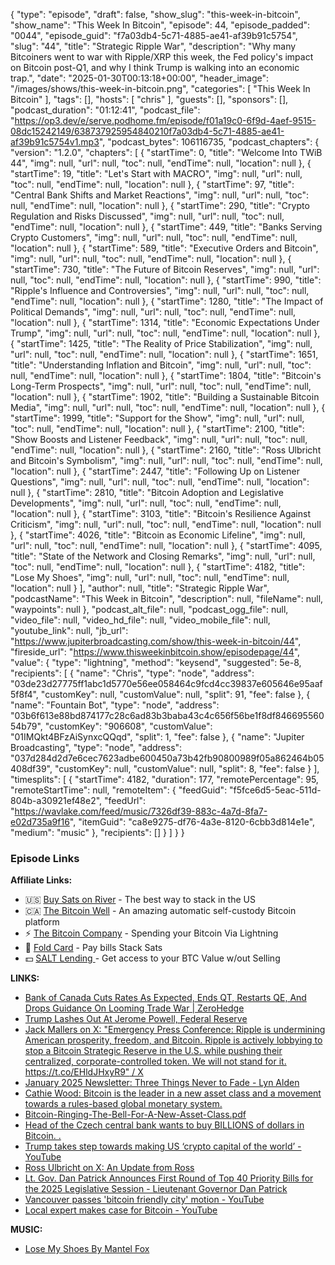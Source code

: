 {
  "type": "episode",
  "draft": false,
  "show_slug": "this-week-in-bitcoin",
  "show_name": "This Week In Bitcoin",
  "episode": 44,
  "episode_padded": "0044",
  "episode_guid": "f7a03db4-5c71-4885-ae41-af39b91c5754",
  "slug": "44",
  "title": "Strategic Ripple War",
  "description": "Why many Bitcoiners went to war with Ripple/XRP this week, the Fed policy's impact on Bitcoin post-Q1, and why I think Trump is walking into an economic trap.",
  "date": "2025-01-30T00:13:18+00:00",
  "header_image": "/images/shows/this-week-in-bitcoin.png",
  "categories": [
    "This Week In Bitcoin"
  ],
  "tags": [],
  "hosts": [
    "chris"
  ],
  "guests": [],
  "sponsors": [],
  "podcast_duration": "01:12:41",
  "podcast_file": "https://op3.dev/e/serve.podhome.fm/episode/f01a19c0-6f9d-4aef-9515-08dc15242149/638737925954840210f7a03db4-5c71-4885-ae41-af39b91c5754v1.mp3",
  "podcast_bytes": 106116735,
  "podcast_chapters": {
    "version": "1.2.0",
    "chapters": [
      {
        "startTime": 0,
        "title": "Welcome Into TWiB 44",
        "img": null,
        "url": null,
        "toc": null,
        "endTime": null,
        "location": null
      },
      {
        "startTime": 19,
        "title": "Let's Start with MACRO",
        "img": null,
        "url": null,
        "toc": null,
        "endTime": null,
        "location": null
      },
      {
        "startTime": 97,
        "title": "Central Bank Shifts and Market Reactions",
        "img": null,
        "url": null,
        "toc": null,
        "endTime": null,
        "location": null
      },
      {
        "startTime": 290,
        "title": "Crypto Regulation and Risks Discussed",
        "img": null,
        "url": null,
        "toc": null,
        "endTime": null,
        "location": null
      },
      {
        "startTime": 449,
        "title": "Banks Serving Crypto Customers",
        "img": null,
        "url": null,
        "toc": null,
        "endTime": null,
        "location": null
      },
      {
        "startTime": 589,
        "title": "Executive Orders and Bitcoin",
        "img": null,
        "url": null,
        "toc": null,
        "endTime": null,
        "location": null
      },
      {
        "startTime": 730,
        "title": "The Future of Bitcoin Reserves",
        "img": null,
        "url": null,
        "toc": null,
        "endTime": null,
        "location": null
      },
      {
        "startTime": 990,
        "title": "Ripple's Influence and Controversies",
        "img": null,
        "url": null,
        "toc": null,
        "endTime": null,
        "location": null
      },
      {
        "startTime": 1280,
        "title": "The Impact of Political Demands",
        "img": null,
        "url": null,
        "toc": null,
        "endTime": null,
        "location": null
      },
      {
        "startTime": 1314,
        "title": "Economic Expectations Under Trump",
        "img": null,
        "url": null,
        "toc": null,
        "endTime": null,
        "location": null
      },
      {
        "startTime": 1425,
        "title": "The Reality of Price Stabilization",
        "img": null,
        "url": null,
        "toc": null,
        "endTime": null,
        "location": null
      },
      {
        "startTime": 1651,
        "title": "Understanding Inflation and Bitcoin",
        "img": null,
        "url": null,
        "toc": null,
        "endTime": null,
        "location": null
      },
      {
        "startTime": 1804,
        "title": "Bitcoin's Long-Term Prospects",
        "img": null,
        "url": null,
        "toc": null,
        "endTime": null,
        "location": null
      },
      {
        "startTime": 1902,
        "title": "Building a Sustainable Bitcoin Media",
        "img": null,
        "url": null,
        "toc": null,
        "endTime": null,
        "location": null
      },
      {
        "startTime": 1999,
        "title": "Support for the Show",
        "img": null,
        "url": null,
        "toc": null,
        "endTime": null,
        "location": null
      },
      {
        "startTime": 2100,
        "title": "Show Boosts and Listener Feedback",
        "img": null,
        "url": null,
        "toc": null,
        "endTime": null,
        "location": null
      },
      {
        "startTime": 2160,
        "title": "Ross Ulbricht and Bitcoin's Symbolism",
        "img": null,
        "url": null,
        "toc": null,
        "endTime": null,
        "location": null
      },
      {
        "startTime": 2447,
        "title": "Following Up on Listener Questions",
        "img": null,
        "url": null,
        "toc": null,
        "endTime": null,
        "location": null
      },
      {
        "startTime": 2810,
        "title": "Bitcoin Adoption and Legislative Developments",
        "img": null,
        "url": null,
        "toc": null,
        "endTime": null,
        "location": null
      },
      {
        "startTime": 3103,
        "title": "Bitcoin's Resilience Against Criticism",
        "img": null,
        "url": null,
        "toc": null,
        "endTime": null,
        "location": null
      },
      {
        "startTime": 4026,
        "title": "Bitcoin as Economic Lifeline",
        "img": null,
        "url": null,
        "toc": null,
        "endTime": null,
        "location": null
      },
      {
        "startTime": 4095,
        "title": "State of the Network and Closing Remarks",
        "img": null,
        "url": null,
        "toc": null,
        "endTime": null,
        "location": null
      },
      {
        "startTime": 4182,
        "title": "Lose My Shoes",
        "img": null,
        "url": null,
        "toc": null,
        "endTime": null,
        "location": null
      }
    ],
    "author": null,
    "title": "Strategic Ripple War",
    "podcastName": "This Week in Bitcoin",
    "description": null,
    "fileName": null,
    "waypoints": null
  },
  "podcast_alt_file": null,
  "podcast_ogg_file": null,
  "video_file": null,
  "video_hd_file": null,
  "video_mobile_file": null,
  "youtube_link": null,
  "jb_url": "https://www.jupiterbroadcasting.com/show/this-week-in-bitcoin/44",
  "fireside_url": "https://www.thisweekinbitcoin.show/episodepage/44",
  "value": {
    "type": "lightning",
    "method": "keysend",
    "suggested": 5e-8,
    "recipients": [
      {
        "name": "Chris",
        "type": "node",
        "address": "03de23d27775ff1abc1d5770e56ee058464c9fcd4cc39837e605646e95aaf5f8f4",
        "customKey": null,
        "customValue": null,
        "split": 91,
        "fee": false
      },
      {
        "name": "Fountain Bot",
        "type": "node",
        "address": "03b6f613e88bd874177c28c6ad83b3baba43c4c656f56be1f8df84669556054b79",
        "customKey": "906608",
        "customValue": "01IMQkt4BFzAiSynxcQQqd",
        "split": 1,
        "fee": false
      },
      {
        "name": "Jupiter Broadcasting",
        "type": "node",
        "address": "037d284d2d7e6cec7623adbe600450a73b42fb90800989f05a862464b05408df39",
        "customKey": null,
        "customValue": null,
        "split": 8,
        "fee": false
      }
    ],
    "timesplits": [
      {
        "startTime": 4182,
        "duration": 177,
        "remotePercentage": 95,
        "remoteStartTime": null,
        "remoteItem": {
          "feedGuid": "f5fce6d5-5eac-511d-804b-a30921ef48e2",
          "feedUrl": "https://wavlake.com/feed/music/7326df39-883c-4a7d-8fa7-e02d735a9f16",
          "itemGuid": "ca8e9275-df76-4a3e-8120-6cbb3d814e1e",
          "medium": "music"
        },
        "recipients": []
      }
    ]
  }
}


### Episode Links

**Affiliate Links:**

* 🇺🇸 [Buy Sats on River](https://partner.river.com/jupiter) \- The best way to stack in the US
* 🇨🇦 [The Bitcoin Well](https://www.bitcoinwell.com/jupiter) \- An amazing automatic self-custody Bitcoin platform
* ⚡ [The Bitcoin Company](https://app.thebitcoincompany.com/signup?ref=JUPITER) \- Spending your Bitcoin Via Lightning
* 🏦 [Fold Card](https://use.foldapp.com/r/XNHPXTFC) \- Pay bills Stack Sats
* 💵 [SALT Lending ](https://borrower.saltlending.com/register?referralCode=GkPQdbqWG)\- Get access to your BTC Value w/out Selling

**LINKS:**

* [Bank of Canada Cuts Rates As Expected, Ends QT, Restarts QE, And Drops Guidance On Looming Trade War | ZeroHedge](https://www.zerohedge.com/markets/bank-canada-cuts-rates-expected-ends-qt-restarts-qe-and-drops-guidance-looming-trade-war)
* [Trump Lashes Out At Jerome Powell, Federal Reserve](https://www.forbes.com/sites/mollybohannon/2025/01/29/trump-lashes-out-at-jerome-powell-after-fed-doesnt-cut-interest-rates/)
* [Jack Mallers on X: "Emergency Press Conference: Ripple is undermining American prosperity, freedom, and Bitcoin. Ripple is actively lobbying to stop a Bitcoin Strategic Reserve in the U.S. while pushing their centralized, corporate-controlled token. We will not stand for it. ](https://x.com/jackmallers/status/1882916267696545957)<https://t.co/EHldJHxyR9">[ / X](https://x.com/jackmallers/status/1882916267696545957)
* [January 2025 Newsletter: Three Things Never to Fade - Lyn Alden](https://www.lynalden.com/january-2025-newsletter/)
* [Cathie Wood: Bitcoin is the leader in a new asset class and a movement towards a rules-based global monetary system.](https://x.com/BitcoinNewsCom/status/1884352317207814399)
* [Bitcoin-Ringing-The-Bell-For-A-New-Asset-Class.pdf](https://research.ark-invest.com/hubfs/1_Download_Files_ARK-Invest/White_Papers/Bitcoin-Ringing-The-Bell-For-A-New-Asset-Class.pdf)
* [Head of the Czech central bank wants to buy BILLIONS of dollars in Bitcoin. .](https://x.com/BTC_Archive/status/1884525671726174259)
* [Trump takes step towards making US ‘crypto capital of the world’ - YouTube](https://www.youtube.com/watch?v=_zOqyntqzOI)
* [Ross Ulbricht on X: An Update from Ross](https://x.com/realrossu/status/1882609887878029519?t=E9EIlRX-vHxbQ8g23lQU3A)
* [Lt. Gov. Dan Patrick Announces First Round of Top 40 Priority Bills for the 2025 Legislative Session - Lieutenant Governor Dan Patrick](https://www.ltgov.texas.gov/2025/01/29/lt-gov-dan-patrick-announces-first-round-of-top-40-priority-bills-for-the-2025-legislative-session/)
* [Vancouver passes 'bitcoin friendly city' motion - YouTube](https://www.youtube.com/watch?v=_KML0HA8Xf8)
* [Local expert makes case for Bitcoin - YouTube](https://www.youtube.com/watch?v=EUyHhvJh0lA)

**MUSIC:**

* [Lose My Shoes By Mantel Fox](https://podcastindex.org/podcast/7189530)
